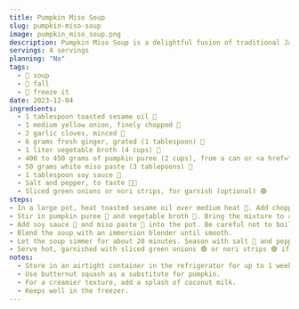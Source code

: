 ```yaml
---
title: Pumpkin Miso Soup
slug: pumpkin-miso-soup
image: pumpkin_miso_soup.png
description: Pumpkin Miso Soup is a delightful fusion of traditional Japanese flavors with the creamy, sweet notes of pumpkin. It's a comforting, nourishing soup that's perfect for chilly days.
servings: 4 servings
planning: "No"
tags:
  - 🍲 soup
  - 🍂 fall
  - 🧊 freeze it
date: 2023-12-04
ingredients:
  - 1 tablespoon toasted sesame oil 🏺
  - 1 medium yellow onion, finely chopped 🧅
  - 2 garlic cloves, minced 🧄
  - 6 grams fresh ginger, grated (1 tablespoon) 💛
  - 1 liter vegetable broth (4 cups) 🌱
  - 400 to 450 grams of pumpkin puree (2 cups), from a can or <a href="/recipes/roasted-pumpkin">home-made</a> 🎃
  - 50 grams white miso paste (3 tablepoons) 🥄
  - 1 tablespoon soy sauce 🍶
  - Salt and pepper, to taste 🧂🌑
  - Sliced green onions or nori strips, for garnish (optional) 🟢
steps:
- In a large pot, heat toasted sesame oil over medium heat 🏺. Add chopped onion 🧅, minced garlic 🧄, and grated ginger 💛. Sauté until the onion 🧅 is translucent, for about 5 minutes.
- Stir in pumpkin puree 🎃 and vegetable broth 🌱. Bring the mixture to a boil. Reduce heat to a simmer.
- Add soy sauce 🍶 and miso paste 🥄 into the pot. Be careful not to boil the soup after adding miso to preserve its flavor and probiotic qualities.
- Blend the soup with an immersion blender until smooth.
- Let the soup simmer for about 20 minutes. Season with salt 🧂 and pepper 🌑 to taste.
- Serve hot, garnished with sliced green onions 🟢 or nori strips 🟢 if desired.
notes:
  - Store in an airtight container in the refrigerator for up to 1 weeks.
  - Use butternut squash as a substitute for pumpkin.
  - For a creamier texture, add a splash of coconut milk.
  - Keeps well in the freezer.
---
```

